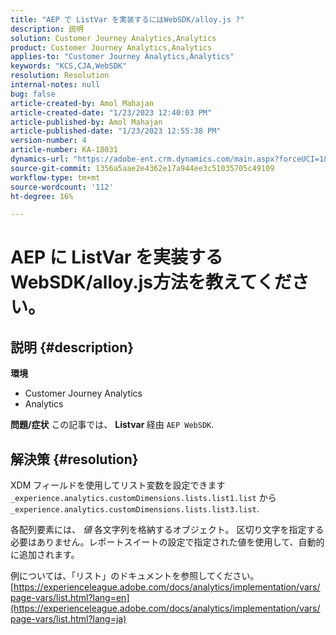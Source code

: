 ```yaml
---
title: "AEP で ListVar を実装するにはWebSDK/alloy.js ?"
description: 説明
solution: Customer Journey Analytics,Analytics
product: Customer Journey Analytics,Analytics
applies-to: "Customer Journey Analytics,Analytics"
keywords: "KCS,CJA,WebSDK"
resolution: Resolution
internal-notes: null
bug: false
article-created-by: Amol Mahajan
article-created-date: "1/23/2023 12:40:03 PM"
article-published-by: Amol Mahajan
article-published-date: "1/23/2023 12:55:38 PM"
version-number: 4
article-number: KA-18031
dynamics-url: "https://adobe-ent.crm.dynamics.com/main.aspx?forceUCI=1&pagetype=entityrecord&etn=knowledgearticle&id=ea81f808-1b9b-ed11-aad1-6045bd006239"
source-git-commit: 1356a5aae2e4362e17a944ee3c51035705c49109
workflow-type: tm+mt
source-wordcount: '112'
ht-degree: 16%

---
```


# AEP に ListVar を実装するWebSDK/alloy.js方法を教えてください。

## 説明 {#description}

<b>環境</b>
- Customer Journey Analytics
- Analytics



<b>問題/症状</b>
この記事では、 <b>Listvar </b>経由 `AEP WebSDK`.


## 解決策 {#resolution}

XDM フィールドを使用してリスト変数を設定できます<br>
`_experience.analytics.customDimensions.lists.list1.list` から `_experience.analytics.customDimensions.lists.list3.list`.

各配列要素には、 *値* 各文字列を格納するオブジェクト。 区切り文字を指定する必要はありません。レポートスイートの設定で指定された値を使用して、自動的に追加されます。

例については、「リスト」のドキュメントを参照してください。 [https://experienceleague.adobe.com/docs/analytics/implementation/vars/page-vars/list.html?lang=en](https://experienceleague.adobe.com/docs/analytics/implementation/vars/page-vars/list.html?lang=ja)
